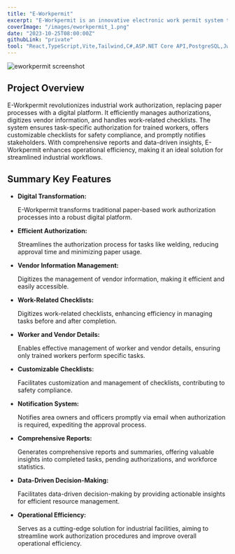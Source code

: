 ```yaml
---
title: "E-Workpermit"
excerpt: "E-Workpermit is an innovative electronic work permit system that streamlines authorization processes, enhances safety compliance, and reduces paper usage in industrial settings. By integrating ASP.NET Core API with a PostgreSQL backend and React with Tailwind CSS for the frontend, this system provides a comprehensive solution for managing work permits and ensuring a smooth workflow for vendors and safety officers."
coverImage: "/images/eworkpermit_1.png"
date: "2023-10-25T08:00:00Z"
githubLink: "private"
tool: "React,TypeScript,Vite,Tailwind,C#,ASP.NET Core API,PostgreSQL,Jwt,Hangfire,MailServer"
---
```


![eworkpermit screenshot](/images/eworkpermit_1.png)

## Project Overview

E-Workpermit revolutionizes industrial work authorization, replacing paper processes with a digital platform. It efficiently manages authorizations, digitizes vendor information, and handles work-related checklists. The system ensures task-specific authorization for trained workers, offers customizable checklists for safety compliance, and promptly notifies stakeholders. With comprehensive reports and data-driven insights, E-Workpermit enhances operational efficiency, making it an ideal solution for streamlined industrial workflows.

## Summary Key Features

- **Digital Transformation:**

  E-Workpermit transforms traditional paper-based work authorization processes into a robust digital platform.

- **Efficient Authorization:**

  Streamlines the authorization process for tasks like welding, reducing approval time and minimizing paper usage.

- **Vendor Information Management:**

  Digitizes the management of vendor information, making it efficient and easily accessible.

- **Work-Related Checklists:**

  Digitizes work-related checklists, enhancing efficiency in managing tasks before and after completion.

- **Worker and Vendor Details:**

  Enables effective management of worker and vendor details, ensuring only trained workers perform specific tasks.

- **Customizable Checklists:**

  Facilitates customization and management of checklists, contributing to safety compliance.

- **Notification System:**

  Notifies area owners and officers promptly via email when authorization is required, expediting the approval process.

- **Comprehensive Reports:**

  Generates comprehensive reports and summaries, offering valuable insights into completed tasks, pending authorizations, and workforce statistics.

- **Data-Driven Decision-Making:**

  Facilitates data-driven decision-making by providing actionable insights for efficient resource management.

- **Operational Efficiency:**

  Serves as a cutting-edge solution for industrial facilities, aiming to streamline work authorization procedures and improve overall operational efficiency.
